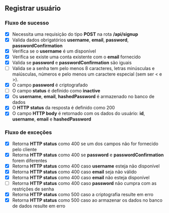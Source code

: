 ## Registrar usuário

### Fluxo de sucesso

 - [x] Necessita uma requisição do tipo **POST** na rota **/api/signup**
 - [x] Valida dados obrigatórios **username**, **email**, **password**, **passwordConfirmation**
 - [x] Verifica se o **username** é um disponível
 - [x] Verifica se existe uma conta existente com o **email** fornecido
 - [x] Valida se **password** e **passwordConfirmation** são iguais
 - [ ] Valida se a senha tem pelo menos 8 caracteres, letras minúsculas e maiúsculas, números e pelo menos um caractere especial (sem ser < e >).
 - [x] O campo **password** é criptografado
 - [ ] O campo **status** é definido como **inactive**
 - [x] Os **username**, **email**, **hashedPassword** é armazenado no banco de dados
 - [x] O **HTTP status** da resposta é definido como 200
 - [x] O campo **HTTP body** é retornado com os dados do usuário: **id**, **username**, **email** e **hashedPassword**

### Fluxo de exceções

 - [x] Retorna **HTTP status** como 400 se um dos campos não for fornecido pelo cliente
 - [x] Retorna **HTTP status** como 400 se **password** e **passwordConfirmation** forem diferentes
 - [x] Retorna **HTTP status** como 400 caso **username** esteja não disponível
 - [x] Retorna **HTTP status** como 400 caso **email** seja não válido
 - [x] Retorna **HTTP status** como 400 caso **email** não esteja disponível
 - [ ] Retorna **HTTP status** como 400 caso **password** não cumpra com as restrições de senha
 - [x] Retorna **HTTP status** como 500 caso a criptografia resulte em erro 
 - [x] Retorna **HTTP status** como 500 caso ao armazenar os dados no banco de dados resulte em erro